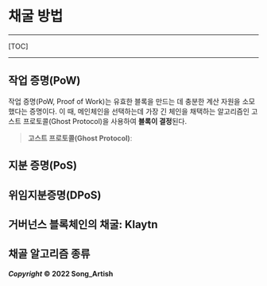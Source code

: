 # 채굴 방법

---

[TOC]

---



## 작업 증명(PoW)

작업 증명(PoW, Proof of Work)는 유효한 블록을 만드는 데 충분한 계산 자원을 소모했다는 증명이다. 이 때, 메인체인을 선택하는데 가장 긴 체인을 채택하는 알고리즘인 고스트 프로토콜(Ghost Protocol)을 사용하여 **블록이 결정**된다.

> **고스트 프로토콜(Ghost Protocol)**: 



## 지분 증명(PoS)



## 위임지분증명(DPoS)



## 거버넌스 블록체인의 채굴: Klaytn



## 채골 알고리즘 종류



***Copyright* © 2022 Song_Artish**